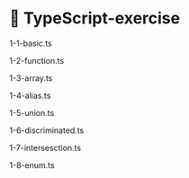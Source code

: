 # 🚩 TypeScript-exercise

1-1-basic.ts

1-2-function.ts

1-3-array.ts

1-4-alias.ts

1-5-union.ts

1-6-discriminated.ts

1-7-intersesction.ts

1-8-enum.ts
